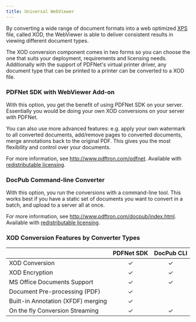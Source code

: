 ```yaml
---
title: Universal WebViewer
---
```

By converting a wide range of document formats into a web optimized [XPS](https://en.wikipedia.org/wiki/Open_XML_Paper_Specification) file, called XOD, the WebViewer is able to deliver consistent results in viewing different document types.

The XOD conversion component comes in two forms so you can choose the one that suits your deployment, requirements and licensing needs. Additionally with the support of PDFNet's virtual printer driver, any document type that can be printed to a printer can be converted to a XOD file.

### PDFNet SDK with WebViewer Add-on
With this option, you get the benefit of using PDFNet SDK on your server. Essentially you would be doing your own XOD conversions on your server with PDFNet.

You can also use more advanced features: e.g. apply your own watermark to all converted documents, add/remove pages to converted documents, merge annotations back to the original PDF. This gives you the most flexibility and control over your documents.

For more information, see http://www.pdftron.com/pdfnet. Available with [redistributable licensing](http://www.pdftron.com/licensing/index.html).

### DocPub Command-line Converter
With this option, you run the conversions with a command-line tool. This works best if you have a static set of documents you want to convert in a batch, and upload to a server all at once.

For more information, see http://www.pdftron.com/docpub/index.html. Available with [redistributable licensing](http://www.pdftron.com/licensing/index.html).

### XOD Conversion Features by Converter Types
||PDFNet SDK|DocPub CLI|
|---|:---:|:---:|
|XOD Conversion|✓|✓|
|XOD Encryption|✓|✓|
|MS Office Documents Support|✓|✓|
|Document Pre-processing (PDF)|✓||
|Built-in Annotation (XFDF) merging|✓||
|On the fly Conversion Streaming|✓|✓|